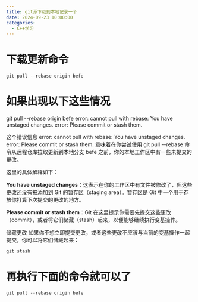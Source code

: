 ```yaml
---
title: git源下载到本地记录一个
date: 2024-09-23 10:00:00
categories:
  - C++学习
---
```




# 下载更新命令

```
git pull --rebase origin befe
```

# 如果出现以下这些情况

git pull --rebase origin befe
error: cannot pull with rebase: You have unstaged changes.
error: Please commit or stash them.


这个错误信息 error: cannot pull with rebase: You have unstaged changes. error: Please commit or stash them. 意味着在你尝试使用 git pull --rebase 命令从远程仓库拉取更新到本地分支 befe 之前，你的本地工作区中有一些未提交的更改。

这里的具体解释如下：

**You have unstaged changes**：这表示在你的工作区中有文件被修改了，但这些更改还没有被添加到 Git 的暂存区（staging area）。暂存区是 Git 中一个用于存放你打算下次提交的更改的地方。

**Please commit or stash them**：Git 在这里提示你需要先提交这些更改（commit），或者将它们储藏（stash）起来，以便能够继续执行变基操作。


储藏更改
如果你不想立即提交更改，或者这些更改不应该与当前的变基操作一起提交，你可以将它们储藏起来：
```
git stash
```

# 再执行下面的命令就可以了

```
git pull --rebase origin befe
```